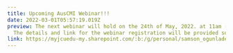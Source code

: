 ```yaml
---
title: Upcoming AusCMI Webinar!!!
date: 2022-03-01T05:57:19.019Z
preview: The next webinar will hold on the 24th of May, 2022. at 11am (AEDT).
  The details and link for the webinar registration will be provided soon.
link: https://myjcuedu-my.sharepoint.com/:b:/g/personal/samson_ogunlade_my_jcu_edu_au/Ebj8Ez15T0JGkDoh7CvBn0MBNjUhkqnrmPPILOWM5zkbew?e=YMFRc5
---
```


